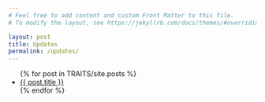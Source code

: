 ```yaml
---
# Feel free to add content and custom Front Matter to this file.
# To modify the layout, see https://jekyllrb.com/docs/themes/#overriding-theme-defaults

layout: post
title: Updates
permalink: /updates/
---
```


<ul>
  {% for post in TRAITS/site.posts %}
    <li>
      <a href="{{ post.url }}">{{ post.title }}</a>
    </li>
  {% endfor %}
</ul>


